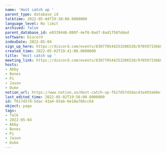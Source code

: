 ```yaml
---
name: 'Host catch up '
parent_type: database_id
talktime: 2022-05-04T19:30:00.0000000
language_level: No limit
archived: false
parent_database_id: e9339446-880f-4ef0-8ad7-8ad1f507dded
software: Discord
indexDate: 2022-05-04
sign_up_here: https://discord.com/events/830770544253206538/970597156681568276
created_time: 2022-05-02T19:41:00.0000000
title: 'Host catch up '
meeting_link: https://discord.com/events/830770544253206538/970597156681568276
hosts:
- Abby
- Bones
- Pi
- Jason
- Duke
notion_url: https://www.notion.so/Host-catch-up-f617d5745dac43a493ab0e18a766cc64
last_edited_time: 2022-05-02T19:56:00.0000000
id: f617d574-5dac-43a4-93ab-0e18a766cc64
object: page
tags:
- Talk
- 2022-05-04
- Abby
- Bones
- Pi
- Jason
- Duke
---
```





